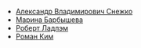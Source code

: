 * [Александр Владимирович Снежко](Александр%20Владимирович%20Снежко)
* [Марина Барбышева](Марина%20Барбышева)
* [Роберт Ладлэм](Роберт%20Ладлэм)
* [Роман Ким](Роман%20Ким)